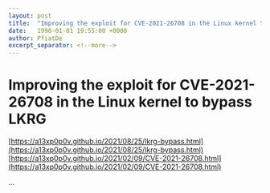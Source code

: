 ```yaml
---
layout: post
title:  "Improving the exploit for CVE-2021-26708 in the Linux kernel to bypass LKRG"
date:   1990-01-01 19:55:00 +0000
author: PfiatDe
excerpt_separator: <!--more-->
---
```


# Improving the exploit for CVE-2021-26708 in the Linux kernel to bypass LKRG
[https://a13xp0p0v.github.io/2021/08/25/lkrg-bypass.html](https://a13xp0p0v.github.io/2021/08/25/lkrg-bypass.html)
[https://a13xp0p0v.github.io/2021/02/09/CVE-2021-26708.html](https://a13xp0p0v.github.io/2021/02/09/CVE-2021-26708.html)

...
<!--more-->
